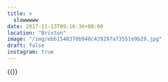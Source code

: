 ```yaml
---
title: >
  slowwwww
date: 2017-11-13T09:16:36+00:00
location: "Brixton"
image: "/img/ebb1540370b948c429297a73551e9b29.jpg"
draft: false
instagram: true
---
```


{{<photo src="/img/ebb1540370b948c429297a73551e9b29.jpg">}}
